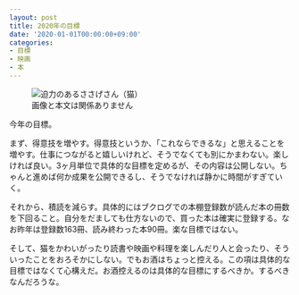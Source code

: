 ```yaml
---
layout: post
title: 2020年の目標
date: '2020-01-01T00:00:00+09:00'
categories:
- 目標
- 映画
- 本
---
```


<figure>
<img src="/blog/images/sasage2020.jpg" alt="迫力のあるささげさん（猫）" />
<figcaption>画像と本文は関係ありません</figcaption>
</figure>

今年の目標。

まず、得意技を増やす。得意技というか、「これならできるな」と思えることを増やす。仕事につながると嬉しいけれど、そうでなくても別にかまわない。楽しければ良い。3ヶ月単位で具体的な目標を定めるが、その内容は公開しない。ちゃんと進めば何か成果を公開できるし、そうでなければ静かに時間がすぎていく。

それから、積読を減らす。具体的にはブクログでの本棚登録数が読んだ本の冊数を下回ること。自分をだましても仕方ないので、買った本は確実に登録する。なお昨年は登録数163冊、読み終わった本90冊。楽な目標ではない。

そして、猫をかわいがったり読書や映画や料理を楽しんだり人と会ったり、そういったことをおろそかにしない。でもお酒はちょっと控える。この項は具体的な目標ではなくて心構えだ。お酒控えるのは具体的な目標にするべきか。するべきなんだろうな。

